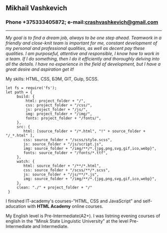  ## Mikhail Vashkevich

 ### Phone +375333405872; e-mail:crashvashkevich@gmail.com
------
*My goal is to find a dream job, always to be one step ahead.
Teamwork in a friendly and close-knit team is important for me, constant
development of my personal and professional qualities, as well as decent pay
these qualities. I am purposeful, attentive and responsible, I know how to work in a team.
If I do something, then I do it efficiently and thoroughly delving into all the details.
I have no experience in the field of development, but I have a great desire and aspiration
get it!*

My skills: HTML, CSS, БЭМ, GIT, Gulp, SCSS.

```
let fs = require('fs');
let path = {
     build: {
         html: project_folder + "/",
         css: project_folder + "/css/",
         js: project_folder + "/js/",
         img: project_folder + "/img/",
         fonts: project_folder + "/fonts/",
     },
     src: {
        html: [source_folder + "/*.html", "!" + source_folder + "/_*.html" ],
        css: source_folder + "/scss/style.scss",
        js: source_folder + "/js/script.js",
        img: source_folder + "/img/**/*.{jpg,png,svg,gif,ico,webp}",
        fonts: source_folder + "/fonts/*.ttf",
     },
     watch: {
        html: source_folder + "/**/*.html",
        css: source_folder + "/scss/**/*.scss",
        js: source_folder + "/js/**/*.js",
        img: source_folder + "/img/**/*.{jpg,png,svg,gif,ico,webp}",
     },
     clean: "./" + project_folder + "/"
 }
 ```
 
I finished IT-academy's courses-"HTML, CSS and JavaScript" and
self-aducation with **HTML Academy** online courses.

My English level is Pre-Intermediate(A2+). I was listning evening courses of english in the "Minsk State Linguistic University"
at the level Pre-Intermediate and Intermediate.    

